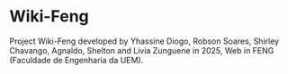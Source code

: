 # Wiki-Feng
Project Wiki-Feng developed by Yhassine Diogo, Robson Soares, Shirley Chavango, Agnaldo, Shelton and Livia Zunguene in 2025, Web in FENG (Faculdade de Engenharia da UEM).
